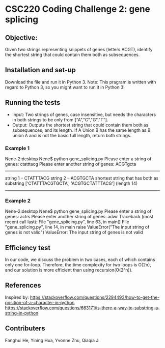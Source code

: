 # CSC220 Coding Challenge 2: gene splicing
## Objective: 
Given two strings representing snippets of genes (letters ACGT), 
identify the shortest string that could contain them both as subsequences.

## Installation and set-up
Download the file and run it in Python 3.
Note: This pragram is written with regard to Python 3, so you might want to run it in Python 3!

## Running the tests
- Input: Two strings of genes, case insensitive, but needs the characters in both strings to be only from ["A","C","G","T"].
- Output: Outputs the shortest string that could contain them both as subsequences, and its length. If A Union B has the same length as B union A and is not the basic full length, return both strings.

### Example 1 
Nene-2:desktop Nene$ python gene_splicing.py
Please enter a string of genes: ctatttacg
Please enter another string of genes: ACGTgcta
******************************************** 
 string 1 – CTATTTACG string 2 – ACGTGCTA 
 shortest string that has both as substring 
 ['CTATTTACGTGCTA', 'ACGTGCTATTTACG'] (length 14)
******************************************** 

### Example 2
Nene-2:desktop Nene$ python gene_splicing.py
Please enter a string of genes: actrs
Please enter another string of genes: adwr
Traceback (most recent call last):
  File "gene_splicing.py", line 63, in <module>
    main()
  File "gene_splicing.py", line 14, in main
    raise ValueError("The input string of genes is not valid")
ValueError: The input string of genes is not valid

## Efficiency test
In our code, we discuss the problem in two cases, each of which contains only one for-loop. Therefore, the time complexity for two loops is O(2n), and our solution is more efficient than using recursion(O(2^n)).

## References
Inspired by:
https://stackoverflow.com/questions/2294493/how-to-get-the-position-of-a-character-in-python
https://stackoverflow.com/questions/663171/is-there-a-way-to-substring-a-string-in-python


## Contributers
Fanghui He, Yining Hua, Yvonne Zhu, Qiaqia Ji
